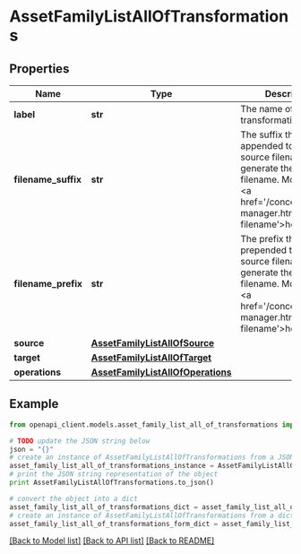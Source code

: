 # AssetFamilyListAllOfTransformations


## Properties
Name | Type | Description | Notes
------------ | ------------- | ------------- | -------------
**label** | **str** | The name of the transformation | 
**filename_suffix** | **str** | The suffix that will be appended to the source filename to generate the target filename. More details &lt;a href&#x3D;&#39;/concepts/asset-manager.html#target-filename&#39;&gt;here&lt;/a&gt;. | [optional] 
**filename_prefix** | **str** | The prefix that will be prepended to the source filename to generate the target filename. More details &lt;a href&#x3D;&#39;/concepts/asset-manager.html#target-filename&#39;&gt;here&lt;/a&gt;. | [optional] 
**source** | [**AssetFamilyListAllOfSource**](AssetFamilyListAllOfSource.md) |  | 
**target** | [**AssetFamilyListAllOfTarget**](AssetFamilyListAllOfTarget.md) |  | 
**operations** | [**AssetFamilyListAllOfOperations**](AssetFamilyListAllOfOperations.md) |  | 

## Example

```python
from openapi_client.models.asset_family_list_all_of_transformations import AssetFamilyListAllOfTransformations

# TODO update the JSON string below
json = "{}"
# create an instance of AssetFamilyListAllOfTransformations from a JSON string
asset_family_list_all_of_transformations_instance = AssetFamilyListAllOfTransformations.from_json(json)
# print the JSON string representation of the object
print AssetFamilyListAllOfTransformations.to_json()

# convert the object into a dict
asset_family_list_all_of_transformations_dict = asset_family_list_all_of_transformations_instance.to_dict()
# create an instance of AssetFamilyListAllOfTransformations from a dict
asset_family_list_all_of_transformations_form_dict = asset_family_list_all_of_transformations.from_dict(asset_family_list_all_of_transformations_dict)
```
[[Back to Model list]](../README.md#documentation-for-models) [[Back to API list]](../README.md#documentation-for-api-endpoints) [[Back to README]](../README.md)


